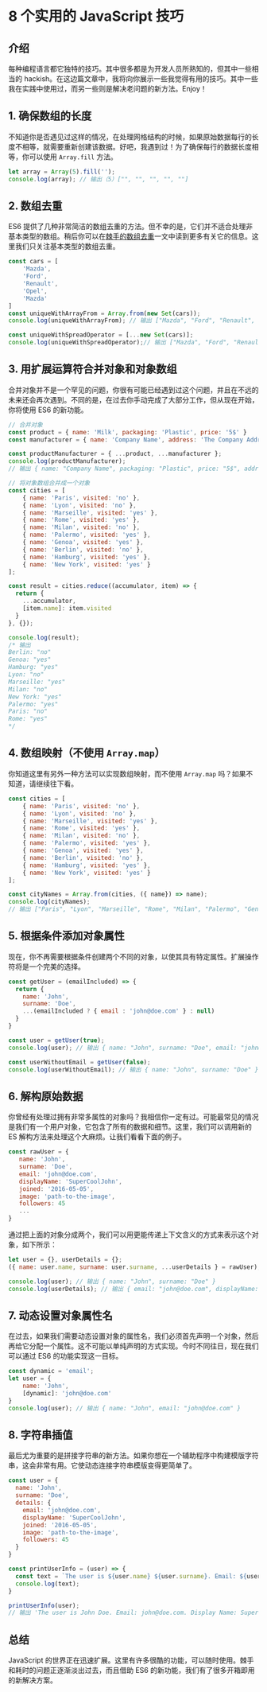 # 8 个实用的 JavaScript 技巧

## 介绍

每种编程语言都它独特的技巧。其中很多都是为开发人员所熟知的，但其中一些相当的 hackish。在这边篇文章中，我将向你展示一些我觉得有用的技巧。其中一些我在实践中使用过，而另一些则是解决老问题的新方法。Enjoy！

## 1. 确保数组的长度

不知道你是否遇见过这样的情况，在处理网格结构的时候，如果原始数据每行的长度不相等，就需要重新创建该数据。好吧，我遇到过！为了确保每行的数据长度相等，你可以使用 `Array.fill` 方法。

```js
let array = Array(5).fill('');
console.log(array); // 输出（5）["", "", "", "", ""]
```

## 2. 数组去重

ES6 提供了几种非常简洁的数组去重的方法。但不幸的是，它们并不适合处理非基本类型的数组。稍后你可以在[棘手的数组去重](https://devinduct.com/blogpost/17/handling-array-duplicates-can-be-tricky)一文中读到更多有关它的信息。这里我们只关注基本类型的数组去重。

```js
const cars = [
    'Mazda', 
    'Ford', 
    'Renault', 
    'Opel', 
    'Mazda'
]
const uniqueWithArrayFrom = Array.from(new Set(cars));
console.log(uniqueWithArrayFrom); // 输出 ["Mazda", "Ford", "Renault", "Opel"]

const uniqueWithSpreadOperator = [...new Set(cars)];
console.log(uniqueWithSpreadOperator);// 输出 ["Mazda", "Ford", "Renault", "Opel"]
```

## 3. 用扩展运算符合并对象和对象数组

合并对象并不是一个罕见的问题，你很有可能已经遇到过这个问题，并且在不远的未来还会再次遇到。不同的是，在过去你手动完成了大部分工作，但从现在开始，你将使用 ES6 的新功能。

```js
// 合并对象
const product = { name: 'Milk', packaging: 'Plastic', price: '5$' }
const manufacturer = { name: 'Company Name', address: 'The Company Address' }

const productManufacturer = { ...product, ...manufacturer };
console.log(productManufacturer); 
// 输出 { name: "Company Name", packaging: "Plastic", price: "5$", address: "The Company Address" }

// 将对象数组合并成一个对象
const cities = [
    { name: 'Paris', visited: 'no' },
    { name: 'Lyon', visited: 'no' },
    { name: 'Marseille', visited: 'yes' },
    { name: 'Rome', visited: 'yes' },
    { name: 'Milan', visited: 'no' },
    { name: 'Palermo', visited: 'yes' },
    { name: 'Genoa', visited: 'yes' },
    { name: 'Berlin', visited: 'no' },
    { name: 'Hamburg', visited: 'yes' },
    { name: 'New York', visited: 'yes' }
];

const result = cities.reduce((accumulator, item) => {
  return {
    ...accumulator,
    [item.name]: item.visited
  }
}, {});

console.log(result);
/* 输出
Berlin: "no"
Genoa: "yes"
Hamburg: "yes"
Lyon: "no"
Marseille: "yes"
Milan: "no"
New York: "yes"
Palermo: "yes"
Paris: "no"
Rome: "yes"
*/
```

## 4. 数组映射（不使用 `Array.map`）

你知道这里有另外一种方法可以实现数组映射，而不使用 `Array.map` 吗？如果不知道，请继续往下看。

```js
const cities = [
    { name: 'Paris', visited: 'no' },
    { name: 'Lyon', visited: 'no' },
    { name: 'Marseille', visited: 'yes' },
    { name: 'Rome', visited: 'yes' },
    { name: 'Milan', visited: 'no' },
    { name: 'Palermo', visited: 'yes' },
    { name: 'Genoa', visited: 'yes' },
    { name: 'Berlin', visited: 'no' },
    { name: 'Hamburg', visited: 'yes' },
    { name: 'New York', visited: 'yes' }
];

const cityNames = Array.from(cities, ({ name}) => name);
console.log(cityNames);
// 输出 ["Paris", "Lyon", "Marseille", "Rome", "Milan", "Palermo", "Genoa", "Berlin", "Hamburg", "New York"]
```

## 5. 根据条件添加对象属性

现在，你不再需要根据条件创建两个不同的对象，以使其具有特定属性。扩展操作符将是一个完美的选择。

```js
const getUser = (emailIncluded) => {
  return {
    name: 'John',
    surname: 'Doe',
    ...(emailIncluded ? { email : 'john@doe.com' } : null)
  }
}

const user = getUser(true);
console.log(user); // 输出 { name: "John", surname: "Doe", email: "john@doe.com" }

const userWithoutEmail = getUser(false);
console.log(userWithoutEmail); // 输出 { name: "John", surname: "Doe" }
```

## 6. 解构原始数据

你曾经有处理过拥有非常多属性的对象吗？我相信你一定有过。可能最常见的情况是我们有一个用户对象，它包含了所有的数据和细节。这里，我们可以调用新的 ES 解构方法来处理这个大麻烦。让我们看看下面的例子。

```js
const rawUser = {
   name: 'John',
   surname: 'Doe',
   email: 'john@doe.com',
   displayName: 'SuperCoolJohn',
   joined: '2016-05-05',
   image: 'path-to-the-image',
   followers: 45
   ...
}
```

通过把上面的对象分成两个，我们可以用更能传递上下文含义的方式来表示这个对象，如下所示：

```js
let user = {}, userDetails = {};
({ name: user.name, surname: user.surname, ...userDetails } = rawUser);

console.log(user); // 输出 { name: "John", surname: "Doe" }
console.log(userDetails); // 输出 { email: "john@doe.com", displayName: "SuperCoolJohn", joined: "2016-05-05", image: "path-to-the-image", followers: 45 }
```

## 7. 动态设置对象属性名

在过去，如果我们需要动态设置对象的属性名，我们必须首先声明一个对象，然后再给它分配一个属性。这不可能以单纯声明的方式实现。今时不同往日，现在我们可以通过 ES6 的功能实现这一目标。

```js
const dynamic = 'email';
let user = {
    name: 'John',
    [dynamic]: 'john@doe.com'
}
console.log(user); // 输出 { name: "John", email: "john@doe.com" }
```

## 8. 字符串插值

最后尤为重要的是拼接字符串的新方法。如果你想在一个辅助程序中构建模版字符串，这会非常有用。它使动态连接字符串模版变得更简单了。

```js
const user = {
  name: 'John',
  surname: 'Doe',
  details: {
    email: 'john@doe.com',
    displayName: 'SuperCoolJohn',
    joined: '2016-05-05',
    image: 'path-to-the-image',
    followers: 45
  }
}

const printUserInfo = (user) => { 
  const text = `The user is ${user.name} ${user.surname}. Email: ${user.details.email}. Display Name: ${user.details.displayName}. ${user.name} has ${user.details.followers} followers.`
  console.log(text);
}

printUserInfo(user);
// 输出 'The user is John Doe. Email: john@doe.com. Display Name: SuperCoolJohn. John has 45 followers.'
```

## 总结

JavaScript 的世界正在迅速扩展。这里有许多很酷的功能，可以随时使用。棘手和耗时的问题正逐渐淡出过去，而且借助 ES6 的新功能，我们有了很多开箱即用的新解决方案。
